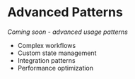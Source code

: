 # Advanced Patterns

*Coming soon - advanced usage patterns*

- Complex workflows
- Custom state management
- Integration patterns
- Performance optimization